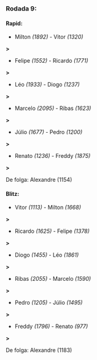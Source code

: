 ### Rodada 9:

#### Rapid:

* Milton *(1892)*     -     Vitor *(1320)*

 **>** 
* Felipe *(1552)*     -     Ricardo *(1771)*

 **>** 
* Léo *(1933)*     -     Diogo *(1237)*

 **>** 
* Marcelo *(2095)*     -     Ribas *(1623)*

 **>** 
* Júlio *(1677)*     -     Pedro *(1200)*

 **>** 
* Renato *(1236)*     -     Freddy *(1875)*

 **>** 

De folga: Alexandre (1154)

#### Blitz:

* Vitor *(1113)*     -     Milton *(1668)*

 **>** 
* Ricardo *(1625)*     -     Felipe *(1378)*

 **>** 
* Diogo *(1455)*     -     Léo *(1861)*

 **>** 
* Ribas *(2055)*     -     Marcelo *(1590)*

 **>** 
* Pedro *(1205)*     -     Júlio *(1495)*

 **>** 
* Freddy *(1796)*     -     Renato *(977)*

 **>** 

De folga: Alexandre (1183)

